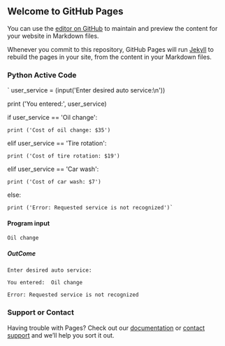 ## Welcome to GitHub Pages

You can use the [editor on GitHub](https://github.com/JuliyaWang/DEAN500CLASS/edit/gh-pages/index.md) to maintain and preview the content for your website in Markdown files.

Whenever you commit to this repository, GitHub Pages will run [Jekyll](https://jekyllrb.com/) to rebuild the pages in your site, from the content in your Markdown files.


### Python Active Code 

`
user_service = (input('Enter desired auto service:\n'))


print ('You entered:', user_service)


if user_service == 'Oil change':


    print ('Cost of oil change: $35')
    
    
elif user_service == 'Tire rotation':


    print ('Cost of tire rotation: $19')  
    
    
elif user_service == 'Car wash':


    print ('Cost of car wash: $7')  
    
    
else:

    print ('Error: Requested service is not recognized')`



#### Program input
`
Oil change
`

##### OutCome

```Enter desired auto service:```

```You entered:  Oil change```

```Error: Requested service is not recognized```


### Support or Contact

Having trouble with Pages? Check out our [documentation](https://docs.github.com/categories/github-pages-basics/) or [contact support](https://github.com/contact) and we’ll help you sort it out.
